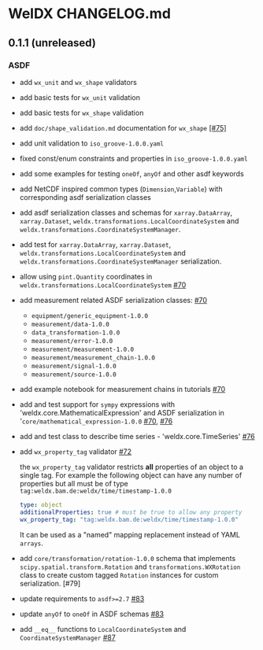 # WelDX CHANGELOG.md

## 0.1.1 (unreleased)
### ASDF
- add `wx_unit` and `wx_shape` validators
- add basic tests for `wx_unit` validation
- add basic tests for `wx_shape` validation
- add `doc/shape_validation.md` documentation for `wx_shape` [[#75]](https://github.com/BAMWelDX/weldx/pull/75)
- add unit validation to `iso_groove-1.0.0.yaml` 
- fixed const/enum constraints and properties in `iso_groove-1.0.0.yaml`
- add some examples for testing `oneOf`, `anyOf` and other asdf keywords
- add NetCDF inspired common types (`Dimension`,`Variable`) with corresponding
 asdf serialization classes
- add asdf serialization classes and schemas for `xarray.DataArray`, 
`xarray.Dataset`, `weldx.transformations.LocalCoordinateSystem` and
`weldx.transformations.CoordinateSystemManager`.
- add test for `xarray.DataArray`, `xarray.Dataset`, `weldx.transformations.LocalCoordinateSystem` and
`weldx.transformations.CoordinateSystemManager` serialization.
- allow using `pint.Quantity` coordinates in `weldx.transformations.LocalCoordinateSystem` [#70](https://github.com/BAMWelDX/weldx/pull/70)
- add measurement related ASDF serialization classes: [#70](https://github.com/BAMWelDX/weldx/pull/70)
  - `equipment/generic_equipment-1.0.0`
  - `measurement/data-1.0.0`
  - `data_transformation-1.0.0`
  - `measurement/error-1.0.0`
  - `measurement/measurement-1.0.0`
  - `measurement/measurement_chain-1.0.0`
  - `measurement/signal-1.0.0`
  - `measurement/source-1.0.0`
- add example notebook for measurement chains in tutorials [#70](https://github.com/BAMWelDX/weldx/pull/70)
- add and test support for `sympy` expressions with 'weldx.core.MathematicalExpression' and ASDF serialization in '`core/mathematical_expression-1.0.0` [#70](https://github.com/BAMWelDX/weldx/pull/70), [#76](https://github.com/BAMWelDX/weldx/pull/76)
- add and test class to describe time series - 'weldx.core.TimeSeries' [#76](https://github.com/BAMWelDX/weldx/pull/76)
- add `wx_property_tag` validator [#72](https://github.com/BAMWelDX/weldx/pull/72)
 
    the `wx_property_tag` validator restricts **all** properties of an object to a single tag.
    For example the following object can have any number of properties but all must be
    of type `tag:weldx.bam.de:weldx/time/timestamp-1.0.0`
    ```yaml
    type: object
    additionalProperties: true # must be true to allow any property
    wx_property_tag: "tag:weldx.bam.de:weldx/time/timestamp-1.0.0"  
    ```
    It can be used as a "named" mapping replacement instead of YAML `arrays`.
- add `core/transformation/rotation-1.0.0` schema that implements `scipy.spatial.transform.Rotation` and `transformations.WXRotation` class to create custom tagged `Rotation` instances for custom serialization. [#79]
- update requirements to `asdf>=2.7` [#83](https://github.com/BAMWelDX/weldx/pull/83)
- update `anyOf` to `oneOf` in ASDF schemas [#83](https://github.com/BAMWelDX/weldx/pull/83)
- add `__eq__` functions to `LocalCoordinateSystem` and `CoordinateSystemManager` [#87](https://github.com/BAMWelDX/weldx/pull/87)
